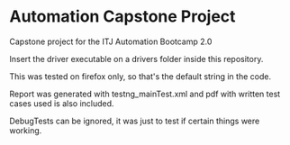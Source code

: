 # Automation Capstone Project
Capstone project for the ITJ Automation Bootcamp 2.0

Insert the driver executable on a drivers folder inside this repository.

This was tested on firefox only, so that's the default string in the code.

Report was generated with testng_mainTest.xml and pdf with written test cases used is also included.

DebugTests can be ignored, it was just to test if certain things were working.